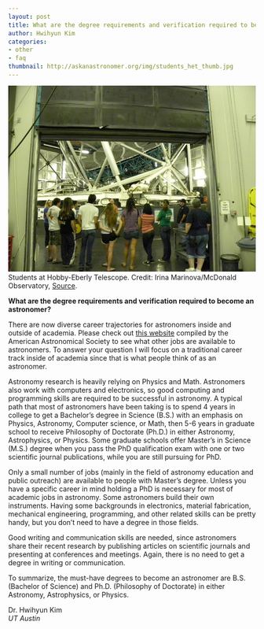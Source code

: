 ```yaml
---
layout: post
title: What are the degree requirements and verification required to become an astronomer?
author: Hwihyun Kim
categories:
- other
- faq
thumbnail: http://askanastronomer.org/img/students_het_thumb.jpg
---
```

<div class="image">
<img src="/img/students_het.jpg">
<div class="caption">Students at Hobby-Eberly Telescope. Credit: Irina Marinova/McDonald Observatory, <a href="http://mcdonaldobservatory.org/news/gallery/students-hobby-eberly-telescope">Source</a>.</div>
</div>

**What are the degree requirements and verification required to become an astronomer?**

There are now diverse career trajectories for astronomers inside and outside of academia. Please check out [this website](http://aas.org/jobs/career-profiles) compiled by the American Astronomical Society to see what other jobs are available to astronomers. To answer your question I will focus on a traditional career track inside of academia since that is what people think of as an astronomer.
 
 Astronomy research is heavily relying on Physics and Math. Astronomers also work with computers and electronics, so good computing and programming skills are required to be successful in astronomy. A typical path that most of astronomers have been taking is to spend 4 years in college to get a Bachelor’s degree in Science (B.S.) with an emphasis on Physics, Astronomy, Computer science, or Math, then 5-6 years in graduate school to receive Philosophy of Doctorate (Ph.D.) in either Astronomy, Astrophysics, or Physics. Some graduate schools offer Master’s in Science (M.S.) degree when you pass the PhD qualification exam with one or two scientific journal publications, while you are still pursuing for PhD.
 
Only a small number of jobs (mainly in the field of astronomy education and public outreach) are available to people with Master’s degree. Unless you have a specific career in mind holding a PhD is necessary for most of academic jobs in astronomy. Some astronomers build their own instruments. Having some backgrounds in electronics, material fabrication, mechanical engineering, programming, and other related skills can be pretty handy, but you don’t need to have a degree in those fields.

Good writing and communication skills are needed, since astronomers share their recent research by publishing articles on scientific journals and presenting at conferences and meetings. Again, there is no need to get a degree in writing or communication.

To summarize, the must-have degrees to become an astronomer are B.S. (Bachelor of Science) and Ph.D. (Philosophy of Doctorate) in either Astronomy, Astrophysics, or Physics.

Dr. Hwihyun Kim<br>
*UT Austin*
